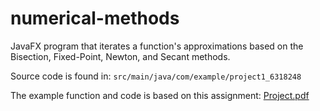 # numerical-methods
JavaFX program that iterates a function's approximations based on the Bisection, Fixed-Point, Newton, and Secant methods. 

Source code is found in: <code>src/main/java/com/example/project1_6318248</code>

The example function and code is based on this assignment: [Project.pdf](https://github.com/reallyprettycool/numerical-methods/files/13329031/Project.pdf)
